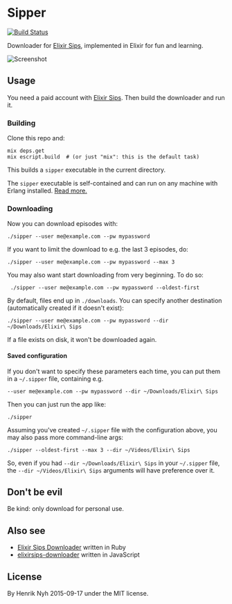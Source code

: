 # Sipper

[![Build Status](https://travis-ci.org/henrik/sipper.svg?branch=master)](https://travis-ci.org/henrik/sipper)

Downloader for [Elixir Sips](http://elixirsips.com/), implemented in Elixir for fun and learning.

![Screenshot](https://s3.amazonaws.com/f.cl.ly/items/2D1L0x0e1d2D2x2L3D3o/sipper.gif)


## Usage

You need a paid account with [Elixir Sips](http://elixirsips.com/). Then build the downloader and run it.

### Building

Clone this repo and:

    mix deps.get
    mix escript.build  # (or just "mix": this is the default task)

This builds a `sipper` executable in the current directory.

The `sipper` executable is self-contained and can run on any machine with Erlang installed. [Read more.](http://elixir-lang.org/docs/master/mix/Mix.Tasks.Escript.Build.html)

### Downloading

Now you can download episodes with:

    ./sipper --user me@example.com --pw mypassword

If you want to limit the download to e.g. the last 3 episodes, do:

    ./sipper --user me@example.com --pw mypassword --max 3

You may also want start downloading from very beginning. To do so:

     ./sipper --user me@example.com --pw mypassword --oldest-first

By default, files end up in `./downloads`. You can specify another destination (automatically created if it doesn't exist):

    ./sipper --user me@example.com --pw mypassword --dir ~/Downloads/Elixir\ Sips

If a file exists on disk, it won't be downloaded again.

#### Saved configuration

If you don't want to specify these parameters each time, you can put them in a `~/.sipper` file, containing e.g.

    --user me@example.com --pw mypassword --dir ~/Downloads/Elixir\ Sips

Then you can just run the app like:

    ./sipper

Assuming you've created `~/.sipper` file with the configuration above, you may also pass more command-line args:

    ./sipper --oldest-first --max 3 --dir ~/Videos/Elixir\ Sips

So, even if you had `--dir ~/Downloads/Elixir\ Sips` in your `~/.sipper` file, the `--dir ~/Videos/Elixir\ Sips` arguments will have
preference over it.


## Don't be evil

Be kind: only download for personal use.


## Also see

* [Elixir Sips Downloader](https://github.com/benjamintanweihao/elixir-sips-downloader) written in Ruby
* [elixirsips-downloader](https://github.com/christian-fei/elixirsips-downloader) written in JavaScript


## License

By Henrik Nyh 2015-09-17 under the MIT license.
